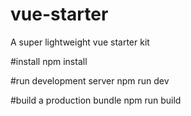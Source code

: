 # vue-starter
A super lightweight vue starter kit

#install
npm install

#run development server
npm run dev

#build a production bundle
npm run build